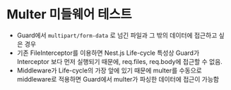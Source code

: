 # Multer 미들웨어 테스트

- Guard에서 `multipart/form-data` 로 넘긴 파일과 그 밖의 데이터에 접근하고 싶은 경우
- 기존 FileInterceptor를 이용하면 Nest.js Life-cycle 특성상 Guard가 Interceptor 보다 먼저 실행되기 때문에, req.files, req.body에 접근할 수 없음.
- Middleware가 Life-cycle의 가장 앞에 있기 때문에 multer를 수동으로 middleware로 적용하면 Guard에서 multer가 파싱한 데이터에 접근이 가능함
